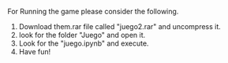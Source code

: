 For Running the game please consider the following.

1. Download them.rar file called "juego2.rar" and uncompress it.
2. look for the folder "Juego" and open it.
3. Look for the "juego.ipynb" and execute.
4. Have fun!

